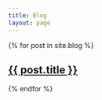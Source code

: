 ```yaml
---
title: Blog
layout: page
---
```

{% for post in site.blog %}
  <h2><a href="{{post.url}}">{{ post.title }}</a></h2>
{% endfor %}